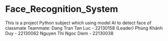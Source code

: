 # Face_Recognition_System
This is a project Python subject which using model AI to detect face of classmate 
Teammate:
  Dang Tran Tan Luc - 22130158 (Leader)
  Phùng Khánh Duy - 22130062 
  Nguyen Thi Ngoc Diem - 22130038

